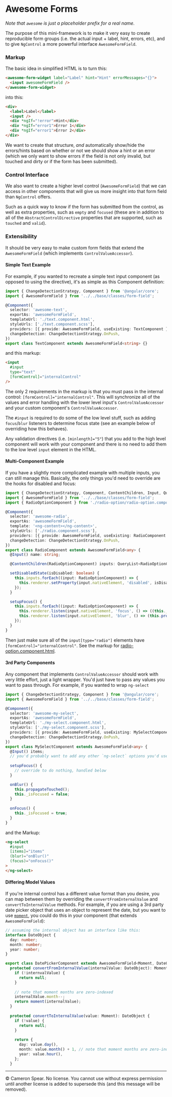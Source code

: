 # Awesome Forms

*Note that `awesome` is just a placeholder prefix for a real name.*

The purpose of this mini-framework is to make it very easy to create reproducible form groups (i.e. the actual input + label, hint, errors, etc), and to give `NgControl` a more powerful interface `AwesomeFormField`.

### Markup

The basic idea in simplified HTML is to turn this:

```html
<awesome-form-widget label="Label" hint="Hint" errorMessages="{}">
  <input awesomeFormField />
</awesome-form-widget>
```

into this:

```html
<div>
  <label>Label</label>
  <input />
  <div *ngIf="!error">Hint</div>
  <div *ngIf="error1">Error 1</div>
  <div *ngIf="error1">Error 2</div>
</div>
```

We want to create that structure, *and* automatically show/hide the errors/hints based on whether or not we should show a hint or an error (which we only want to show errors if the field is not only invalid, but touched and dirty or if the form has been submitted).

### Control Interface

We also want to create a higher level control (`AwesomeFormField`) that we can access in other components that will give us more insight into that form field than `NgControl` offers. 

Such as a quick way to know if the form has submitted from the control, as well as extra properties, such as `empty` and `focused` (these are in addition to all of the `AbstractControlDirective` properties that are supported, such as `touched` and `valid`).

### Extensibility

It should be very easy to make custom form fields that extend the `AwesomeFormField` (which implements `ControlValueAccessor`). 

#### Simple Text Example

For example, if you wanted to recreate a simple text input component (as opposed to using the directive), it's as simple as this Component definition:

```ts
import { ChangeDetectionStrategy, Component } from '@angular/core';
import { AwesomeFormField } from '../../base/classes/form-field';

@Component({
  selector: 'awesome-text',
  exportAs: 'awesomeFormField',
  templateUrl: './text.component.html',
  styleUrls: ['./text.component.scss'],
  providers: [{ provide: AwesomeFormField, useExisting: TextComponent }],
  changeDetection: ChangeDetectionStrategy.OnPush,
})
export class TextComponent extends AwesomeFormField<string> {}
```

and this markup:

```html
<input
  #input
  type="text"
  [formControl]="internalControl"
/>
```

The only 2 requirements in the markup is that you must pass in the internal control: `[formControl]="internalControl"`. This will synchronize all of the values and error handling with the lower level input's `ControlValueAccessor` and your custom component's `ControlValueAccessor`.

The `#input` is required to do some of the low level stuff, such as adding `focus`/`blur` listeners to determine focus state (see an example below of overriding how this behaves).

Any validation directives (i.e. `[minlength]="5"`) that you add to the high level component will work with your component and there is no need to add them to the low level `input` element in the HTML.

#### Multi-Component Example

If you have a slightly more complicated example with multiple inputs, you can still manage this. Basically, the only things you'd need to override are the hooks for disabled and focus:

```ts
import { ChangeDetectionStrategy, Component, ContentChildren, Input, QueryList } from '@angular/core';
import { AwesomeFormField } from '../../base/classes/form-field';
import { RadioOptionComponent } from './radio-option/radio-option.component';

@Component({
  selector: 'awesome-radio',
  exportAs: 'awesomeFormField',
  template: '<ng-content></ng-content>',
  styleUrls: ['./radio.component.scss'],
  providers: [{ provide: AwesomeFormField, useExisting: RadioComponent }],
  changeDetection: ChangeDetectionStrategy.OnPush,
})
export class RadioComponent extends AwesomeFormField<any> {
  @Input() name: string;

  @ContentChildren(RadioOptionComponent) inputs: QueryList<RadioOptionComponent> = <any>[];

  setDisabledState(isDisabled: boolean) {
    this.inputs.forEach((input: RadioOptionComponent) => {
      this.renderer.setProperty(input.nativeElement, 'disabled', isDisabled);
    });
  }

  setupFocus() {
    this.inputs.forEach((input: RadioOptionComponent) => {
      this.renderer.listen(input.nativeElement, 'focus', () => ((this._focused = true)));
      this.renderer.listen(input.nativeElement, 'blur', () => (this.propagateTouched(), (this._focused = false)));
    });
  }
}
```

Then just make sure all of the `input[type="radio"]` elements have `[formControl]="internalControl"`. See the markup for [radio-option.component.html](src/awesome-forms/form-fields/radio/radio-options/radio-options.component.html).

#### 3rd Party Components

Any component that implements `ControlValueAccessor` should work with very little effort, just a light wrapper. You'd just have to pass any values you want to pass through. For example, if you wanted to wrap `ng-select`

```ts
import { ChangeDetectionStrategy, Component } from '@angular/core';
import { AwesomeFormField } from '../../base/classes/form-field';

@Component({
  selector: 'awesome-my-select',
  exportAs: 'awesomeFormField',
  templateUrl: './my-select.component.html',
  styleUrls: ['./my-select.component.scss'],
  providers: [{ provide: AwesomeFormField, useExisting: MySelectComponent }],
  changeDetection: ChangeDetectionStrategy.OnPush,
})
export class MySelectComponent extends AwesomeFormField<any> {
  @Input() items;
  // you'd probably want to add any other `ng-select` options you'd use
  
  setupFocus() {
    // override to do nothing, handled below
  }

  onBlur() {
    this.propagateTouched();
    this._isFocused = false;
  }
 
  onFocus() {
    this._isFocused = true;
  }
}
```

and the Markup:

```html
<ng-select
  #input
  [items]="items"
  (blur)="onBlur()"
  (focus)="onFocus()"
>
</ng-select>
```
#### Differing Model Values

If you're internal control has a different value format than you desire, you can map between them by overriding the `convertFromInternalValue` and `convertToInternalValue` methods. For example, if you are using a 3rd party date picker object that uses an object to represent the date, but you want to use [`moment`](https://momentjs.com/), you could do this in your component (that extends `AwesomeFormField`):

```ts
// assuming the internal object has an interface like this:
interface DateObject {
  day: number;
  month: number;
  year: number;
}

export class DatePickerComponent extends AwesomeFormField<Moment, DateObject> {
  protected convertFromInternalValue(internalValue: DateObject): Moment {
    if (!internvalValue) {
      return null;
    }
  
    // note that moment months are zero-indexed
    internalValue.month--;
    return moment(internalValue);
  }
  
  protected convertToInternalValue(value: Moment): DateObject {
    if (!value) {
      return null;
    }
  
    return {
      day: value.day(),
      month: value.month() + 1, // note that moment months are zero-indexed
      year: value.hour(),
    };
  }
```

----

© Cameron Spear. No license. You cannot use without express permission until another license is added to supersede this (and this message will be removed).
